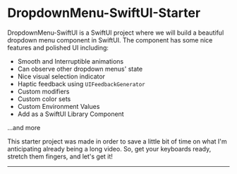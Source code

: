 # DropdownMenu-SwiftUI-Starter

DropdownMenu-SwiftUI is a SwiftUI project where we will build a beautiful dropdown menu component in SwiftUI. The component has some nice features and polished UI including:

- Smooth and Interruptible animations
- Can observe other dropdown menus' state
- Nice visual selection indicator
- Haptic feedback using `UIFeedbackGenerator`
- Custom modifiers
- Custom color sets
- Custom Environment Values
- Add as a SwiftUI Library Component

...and more

This starter project was made in order to save a little bit of time on what I'm anticipating already being a long video. So, get your keyboards ready, stretch them fingers, and let's get it!

---

